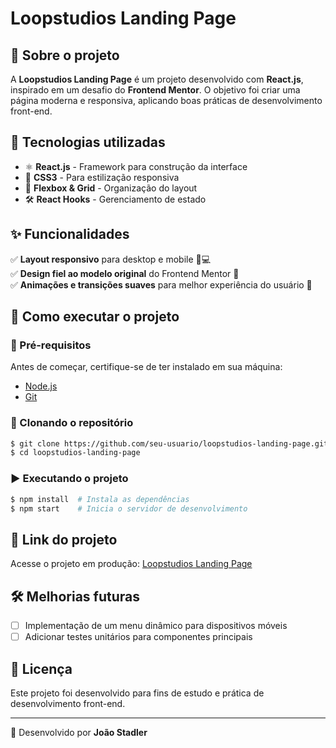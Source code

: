 # Loopstudios Landing Page

## 📌 Sobre o projeto
A **Loopstudios Landing Page** é um projeto desenvolvido com **React.js**, inspirado em um desafio do **Frontend Mentor**. O objetivo foi criar uma página moderna e responsiva, aplicando boas práticas de desenvolvimento front-end.

## 🚀 Tecnologias utilizadas

- ⚛️ **React.js** - Framework para construção da interface
- 🎨 **CSS3** - Para estilização responsiva
- 📏 **Flexbox & Grid** - Organização do layout
- 🛠️ **React Hooks** - Gerenciamento de estado

## ✨ Funcionalidades

✅ **Layout responsivo** para desktop e mobile 📱💻  
✅ **Design fiel ao modelo original** do Frontend Mentor 🎨  
✅ **Animações e transições suaves** para melhor experiência do usuário 🚀  

## 📂 Como executar o projeto

### 🔧 Pré-requisitos
Antes de começar, certifique-se de ter instalado em sua máquina:
- [Node.js](https://nodejs.org/)
- [Git](https://git-scm.com/)

### 🔽 Clonando o repositório
```sh
$ git clone https://github.com/seu-usuario/loopstudios-landing-page.git
$ cd loopstudios-landing-page
```

### ▶️ Executando o projeto
```sh
$ npm install  # Instala as dependências
$ npm start    # Inicia o servidor de desenvolvimento
```

## 🔗 Link do projeto
Acesse o projeto em produção: [Loopstudios Landing Page](https://loopstudios-landingpage-reactjs.netlify.app)

## 🛠 Melhorias futuras
- [ ] Implementação de um menu dinâmico para dispositivos móveis
- [ ] Adicionar testes unitários para componentes principais

## 📜 Licença
Este projeto foi desenvolvido para fins de estudo e prática de desenvolvimento front-end.

---
🚀 Desenvolvido por **João Stadler**
